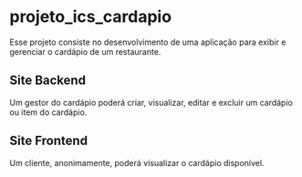 # projeto_ics_cardapio
Esse projeto consiste no desenvolvimento de uma aplicação para exibir e gerenciar o cardápio de um restaurante. 

## Site Backend
Um gestor do cardápio poderá criar, visualizar, editar e excluir um cardápio ou item do cardápio.

## Site Frontend
Um cliente, anonimamente, poderá visualizar o cardápio disponível.
